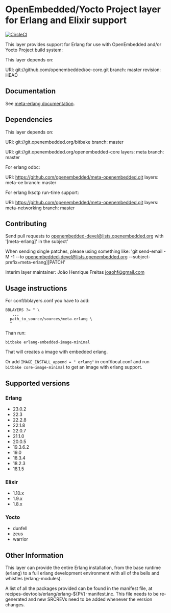 # OpenEmbedded/Yocto Project layer for Erlang and Elixir support


[![CircleCI](https://circleci.com/gh/joaohf/meta-erlang/tree/master.svg?style=svg)](https://circleci.com/gh/joaohf/meta-erlang/tree/master)

This layer provides support for Erlang for use with OpenEmbedded and/or
Yocto Project build system:

This layer depends on:

URI: git://github.com/openembedded/oe-core.git
branch: master
revision: HEAD

## Documentation

See [meta-erlang documentation](http://joaohf.github.io/meta-erlang).

## Dependencies

This layer depends on:

  URI: git://git.openembedded.org/bitbake
  branch: master

  URI: git://git.openembedded.org/openembedded-core
  layers: meta
  branch: master

For erlang odbc:

  URI: https://github.com/openembedded/meta-openembedded.git
  layers: meta-oe
  branch: master

For erlang lksctp run-time support:

  URI: https://github.com/openembedded/meta-openembedded.git
  layers: meta-networking
  branch: master


## Contributing

Send pull requests to openembedded-devel@lists.openembedded.org with '[meta-erlang]' in the subject'

When sending single patches, please using something like:
'git send-email -M -1 --to openembedded-devel@lists.openembedded.org --subject-prefix=meta-erlang][PATCH'

Interim layer maintainer: João Henrique Freitas <joaohf@gmail.com>

## Usage instructions

For conf/bblayers.conf you have to add:

```
BBLAYERS ?= " \
   ...
  path_to_source/sources/meta-erlang \
  "
```

Than run:

```
bitbake erlang-embedded-image-minimal
```

That will creates a image with embedded erlang.

Or add ```IMAGE_INSTALL_append = " erlang"``` in conf/local.conf and run
```bitbake core-image-minimal``` to get an image with erlang support.

## Supported versions

### Erlang
 
 * 23.0.2
 * 22.3
 * 22.2.8
 * 22.1.8
 * 22.0.7
 * 21.1.0
 * 20.0.5
 * 19.3.6.2
 * 19.0
 * 18.3.4
 * 18.2.3
 * 18.1.5

### Elixir

* 1.10.x
* 1.9.x
* 1.8.x

### Yocto

* dunfell
* zeus
* warrior

## Other Information

This layer can provide the entire Erlang installation, from the base
runtime (erlang) to a full erlang development environment with all
of the bells and whistles (erlang-modules).

A list of all the packages provided can be found in the manifest file,
at recipes-devtools/erlang/erlang-${PV}-manifest.inc. This file needs
to be re-generated and new SRCREVs need to be added whenever the version
changes.
